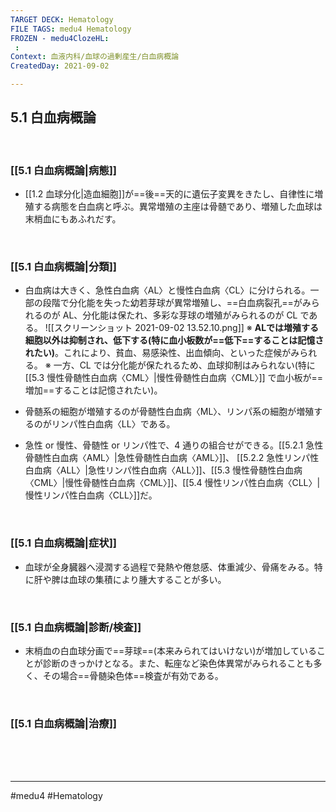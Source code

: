```yaml
---
TARGET DECK: Hematology
FILE TAGS: medu4 Hematology
FROZEN - medu4ClozeHL:
 : 
Context: 血液内科/血球の過剰産生/白血病概論
CreatedDay: 2021-09-02

---
```


## 5.1 白血病概論

<br>

### [[5.1 白血病概論|病態]]
* [[1.2 血球分化|造血細胞]]が==後==天的に遺伝子変異をきたし、自律性に増殖する病態を白血病と呼ぶ。異常増殖の主座は骨髄であり、増殖した血球は末梢血にもあふれだす。
<!--ID: 1630741039840-->


<br>

### [[5.1 白血病概論|分類]]
* 白血病は大きく、急性白血病〈AL〉と慢性白血病〈CL〉に分けられる。一部の段階で分化能を失った幼若芽球が異常増殖し、==白血病裂孔==がみられるのが AL、分化能は保たれ、多彩な芽球の増殖がみられるのが CL である。
![[スクリーンショット 2021-09-02 13.52.10.png]]
※ **ALでは増殖する細胞以外は抑制され、低下する(特に血小板数が==低下==することは記憶されたい)**。これにより、貧血、易感染性、出血傾向、といった症候がみられる。
※ 一方、CL では分化能が保たれるため、血球抑制はみられない(特に[[5.3 慢性骨髄性白血病〈CML〉|慢性骨髄性白血病〈CML〉]] で血小板が==増加==することは記憶されたい)。
<!--ID: 1630741039846-->


* 骨髄系の細胞が増殖するのが骨髄性白血病〈ML〉、リンパ系の細胞が増殖するのがリンパ性白血病〈LL〉である。

* 急性 or 慢性、骨髄性 or リンパ性で、4 通りの組合せができる。[[5.2.1 急性骨髄性白血病〈AML〉|急性骨髄性白血病〈AML〉]]、 [[5.2.2 急性リンパ性白血病〈ALL〉|急性リンパ性白血病〈ALL〉]]、[[5.3 慢性骨髄性白血病〈CML〉|慢性骨髄性白血病〈CML〉]]、[[5.4 慢性リンパ性白血病〈CLL〉|慢性リンパ性白血病〈CLL〉]]だ。


<br>

### [[5.1 白血病概論|症状]]
* 血球が全身臓器へ浸潤する過程で発熱や倦怠感、体重減少、骨痛をみる。特に肝や脾は血球の集積により腫大することが多い。

<br>

### [[5.1 白血病概論|診断/検査]]
* 末梢血の白血球分画で==芽球==(本来みられてはいけない)が増加していることが診断のきっかけとなる。また、転座など染色体異常がみられることも多く、その場合==骨髄染色体==検査が有効である。
<!--ID: 1630741039852-->


<br>

### [[5.1 白血病概論|治療]]


<br><br><br>

---
#medu4 #Hematology 
